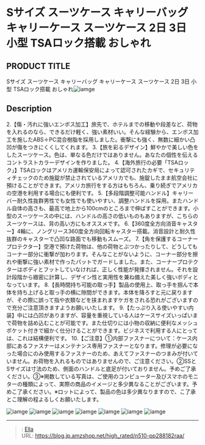 # Sサイズ スーツケース キャリーバッグ キャリーケース スーツケース 2日 3日 小型  TSAロック搭載 おしゃれ


## PRODUCT TITLE 

Sサイズ スーツケース キャリーバッグ キャリーケース スーツケース 2日 3日 小型  TSAロック搭載 おしゃれ![iamge](https://b2bfiles1.gigab2b.cn/image/wkseller/302/20220321_ce4b494530a5184a4223f83c5506d3d7.jpg)

## Description

2.【傷・汚れに強いエンボス加工】旅先で、ホテルまでの移動や段差など、荷物を入れるのなら、できるだけ軽く、強い素材いい。そんな経験から、エンボス加工を施したABS＋PC混合樹脂を採用しました。衝撃にも強く、無数に細かい凸凹が傷をつきにくくしてくれます。
3.【旅を彩るデザイン】鮮やかで美しい色をしたスーツケース。色は、単なる色だけではありません。あなたの個性を伝えるコントラストカラーデザインを作りました。
4.【海外旅行の必要「TSAロック」】TSAロックはアメリカ運輸保安局によって認可されたカギで、セキュリティチェックのため施錠が禁止されているアメリカでも、施錠したまま航空会社に預けることができます。アメリカ旅行をする方はもちろん、乗り続ぎでアメリカの空港を利用する場合にも便利です。
5.【多段階調整可能ハンドル】キャリーバー耐久性抜群男性でも女性でも使いやすい、調整ハンドルを採用。またハンドル自体の高さも、最高で地上から100cmのところまで伸ばすことができます。小型のスーツケースの中には、ハンドルの高さの低いものもありますが、こちらのスーツケースは、背の高い方にもオススメです。
6.【360度全方向消音キャスター】4輪に、ノングリース360度全方向回転キャスター搭載。消音設計と耐久性抜群のキャスターで凸凹な路面でも移動もスムーズ。
7.【角を保護するコーナープロテクター】空港で預けた荷物は、他の荷物とぶつかったりして、どうしてもコーナー部分に衝撃が加わります。そんなことがないように、コーナー部分を擦れや衝撃に強い素材で作ったパットでガードしました。また、コーナープロテクターはボディとフットしていなければ、正しく性能が発揮されません。それを設計段階から緻密に計算し、デザイン性と実用性を兼ね備えた美しく強いボディとなっています。
8.【長時間持ち可能の取っ手】製品の使用上、取っ手を掴んで本体を持ち上げると取っ手の横に隙間ができます。本体を降ろすと元に戻りますが、その際に誤って指や衣類などを挟まれますケガをされる恐れがございますので充分ご注意頂きますようお願いいたします。
9.【たっぷり入る使いやすい内装】中には凸凹がありますが、容量を重視している人はケースサイズいっぱいまで荷物を詰め込むことが可能です。また仕切りには小物の収納に便利なメッシュポケット付きで細かく仕分けることができます。ビジネスで利用する人にとっては、これは結構便利です。
10.【ご注意】①内部ファスナーについて：ケース内部にあるファスナーはメンテナンス専用ファスナーとなります。修理が必要になった場合にのみ使用するファスナーのため、あえてファスナーのつまみが付いていません。お荷物を入れるものではありませんので、ご注意ください。②SSとSサイズは寸法のため、側面のハンドルと底足が付いておりません。予めご了承ください。③※掲数している写真は、ご使用のコンピューター及びスマホのモニターの種類によって、実際の商品のイメージと多少異なることがございます。予めこ了承ください。※ロットによって、製品の色は多少異なりますので、こ了承とこ理解の程よるしくお願いたします。

![iamge](https://b2bfiles1.gigab2b.cn/image/wkseller/302/20220321_ba4af7bebe7904f846e5671863b87d25.jpg)
![iamge](https://b2bfiles1.gigab2b.cn/image/wkseller/302/20220321_1009969c48731a04361143b24edcf578.jpg)
![iamge](https://b2bfiles1.gigab2b.cn/image/wkseller/302/20220321_89831512710e46b9a538fe0a6ea0ac01.jpg)
![iamge](https://b2bfiles1.gigab2b.cn/image/wkseller/302/20220321_8182290c2171afcb6bd48220dbf1ef66.jpg)
![iamge](https://b2bfiles1.gigab2b.cn/image/wkseller/302/20220321_d0108ea15fa464da6d169d8cbf18ff6f.jpg)
![iamge](https://b2bfiles1.gigab2b.cn/image/wkseller/302/20220321_2871758e54fcb11c243063c44ee9c77e.jpg)
![iamge](https://b2bfiles1.gigab2b.cn/image/wkseller/302/20220321_16b0a2613f9f7b1014edb9987c62222a.jpg)


---

> : [Ella](https://blog.jp.amzshop.net/)  
> URL: https://blog.jp.amzshop.net/high_rated/n510-pp288182raa/  

